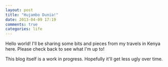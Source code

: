 ```yaml
---
layout: post
title: "Hujambo Dunia!"
date: 2013-04-09 17:19
comments: true
categories: life
---
```


Hello world!  I'll be sharing some bits and pieces from my travels in Kenya here.  Please check back to see what I'm up to!

This blog itself is a work in progress.  Hopefully it'll get less ugly over time.